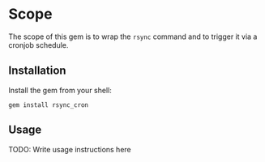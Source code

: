 # Scope
The scope of this gem is to wrap the `rsync` command and to trigger it via a cronjob schedule.

## Installation
Install the gem from your shell:
```shell
gem install rsync_cron
```

## Usage
TODO: Write usage instructions here
